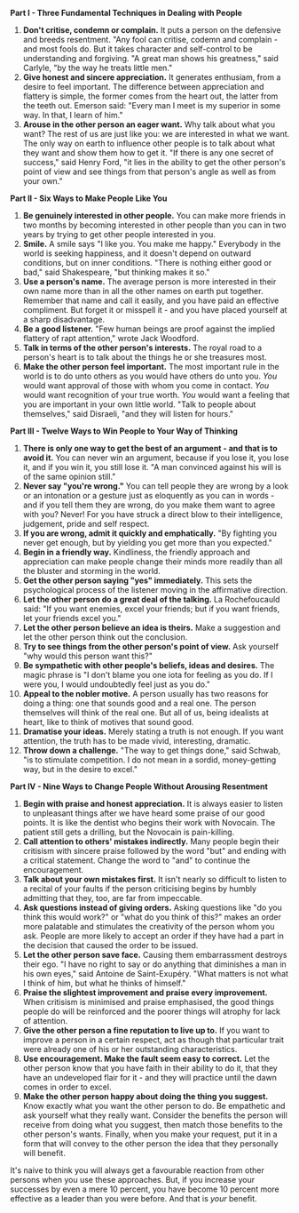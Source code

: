 **Part I - Three Fundamental Techniques in Dealing with People**

1. **Don't critise, condemn or complain.** It puts a person on the defensive and breeds resentment. "Any fool can critise, codemn and complain - and most fools do. But it takes character and self-control to be understanding and forgiving. "A great man shows his greatness," said Carlyle, "by the way he treats little men."
2. **Give honest and sincere appreciation.** It generates enthusiam, from a desire to feel important. The difference between appreciation and flattery is simple, the former comes from the heart out, the latter from the teeth out. Emerson said: "Every man I meet is my superior in some way. In that, I learn of him."
3. **Arouse in the other person an eager want.** Why talk about what you want? The rest of us are just like you: we are interested in what we want. The only way on earth to influence other people is to talk about what they want and show them how to get it. "If there is any one secret of success," said Henry Ford, "it lies in the ability to get the other person's point of view and see things from that person's angle as well as from your own."

**Part II - Six Ways to Make People Like You**

1. **Be genuinely interested in other people.** You can make more friends in two months by becoming interested in other people than you can in two years by trying to get other people interested in you.
2. **Smile.** A smile says "I like you. You make me happy." Everybody in the world is seeking happiness, and it doesn't depend on outward conditions, but on inner conditions. "There is nothing either good or bad," said Shakespeare, "but thinking makes it so."
3. **Use a person's name.** The average person is more interested in their own name more than in all the other names on earth put together. Remember that name and call it easily, and you have paid an effective compliment. But forget it or misspell it - and you have placed yourself at a sharp disadvantage.
4. **Be a good listener.** "Few human beings are proof against the implied flattery of rapt attention," wrote Jack Woodford.
5. **Talk in terms of the other person's interests.** The royal road to a person's heart is to talk about the things he or she treasures most.
6. **Make the other person feel important.** The most important rule in the world is to do unto others as you would have others do unto you. *You* would want approval of those with whom you come in contact. *You* would want recognition of your true worth. *You* would want a feeling that you are important in your own little world. "Talk to people about themselves," said Disraeli, "and they will listen for hours."

**Part III - Twelve Ways to Win People to Your Way of Thinking**

1. **There is only one way to get the best of an argument - and that is to avoid it.** You can never win an argument, because if you lose it, you lose it, and if you win it, you still lose it. "A man convinced against his will is of the same opinion still."
2. **Never say "you're wrong."** You can tell people they are wrong by a look or an intonation or a gesture just as eloquently as you can in words - and if you tell them they are wrong, do you make them want to agree with you? Never! For you have struck a direct blow to their intelligence, judgement, pride and self respect.
3. **If you are wrong, admit it quickly and emphatically.** "By fighting you never get enough, but by yielding you get more than you expected."
4. **Begin in a friendly way.** Kindliness, the friendly approach and appreciation can make people change their minds more readily than all the bluster and storming in the world.
5. **Get the other person saying "yes" immediately.** This sets the psychological process of the listener moving in the affirmative direction.
6. **Let the other person do a great deal of the talking.** La Rochefoucauld said: "If you want enemies, excel your friends; but if you want friends, let your friends excel you."
7. **Let the other person believe an idea is theirs.** Make a suggestion and let the other person think out the conclusion.
8. **Try to see things from the other person's point of view.** Ask yourself "why would this person want this?"
9. **Be sympathetic with other people's beliefs, ideas and desires.** The magic phrase is "I don't blame you one iota for feeling as you do. If I were you, I would undoubtedly feel just as you do."
10. **Appeal to the nobler motive.** A person usually has two reasons for doing a thing: one that sounds good and a real one. The person themselves will think of the real one. But all of us, being idealists at heart, like to think of motives that sound good.
11. **Dramatise your ideas.** Merely stating a truth is not enough. If you want attention, the truth has to be made vivid, interesting, dramatic.
12. **Throw down a challenge.** "The way to get things done," said Schwab, "is to stimulate competition. I do not mean in a sordid, money-getting way, but in the desire to excel."

**Part IV - Nine Ways to Change People Without Arousing Resentment**
1. **Begin with praise and honest appreciation.** It is always easier to listen to unpleasant things after we have heard some praise of our good points. It is like the dentist who begins their work with Novocain. The patient still gets a drilling, but the Novocain is pain-killing.
2. **Call attention to others' mistakes indirectly.** Many people begin their critisism with sincere praise followed by the word "but" and ending with a critical statement. Change the word to "and" to continue the encouragement.
3. **Talk about your own mistakes first.** It isn't nearly so difficult to listen to a recital of your faults if the person criticising begins by humbly admitting that they, too, are far from impeccable.
4. **Ask questions instead of giving orders.** Asking questions like "do you think this would work?" or "what do you think of this?" makes an order more palatable and stimulates the creativity of the person whom you ask. People are more likely to accept an order if they have had a part in the decision that caused the order to be issued.
5. **Let the other person save face.** Causing them embarrassment destroys their ego. "I have no right to say or do anything that diminishes a man in his own eyes," said Antoine de Saint-Exupéry. "What matters is not what I think of him, but what he thinks of himself."
6. **Praise the slightest improvement and praise every improvement.** When critisism is minimised and praise emphasised, the good things people do will be reinforced and the poorer things will atrophy for lack of attention.
7. **Give the other person a fine reputation to live up to.** If you want to improve a person in a certain respect, act as though that particular trait were already one of his or her outstanding characteristics.
8. **Use encouragement. Make the fault seem easy to correct.** Let the other person know that you have faith in their ability to do it, that they have an undeveloped flair for it - and they will practice until the dawn comes in order to excel.
9. **Make the other person happy about doing the thing you suggest.** Know exactly what you want the other person to do. Be empathetic and ask yourself what they really want. Consider the benefits the person will receive from doing what you suggest, then match those benefits to the other person's wants. Finally, when you make your request, put it in a form that will convey to the other person the idea that they personally will benefit.

It's naive to think you will always get a favourable reaction from other persons when you use these approaches. But, if you increase your successes by even a mere 10 percent, you have become 10 percent more effective as a leader than you were before. And that is _your_ benefit.
